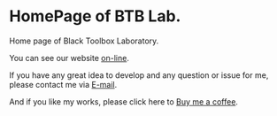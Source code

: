 # HomePage of BTB Lab.
Home page of Black Toolbox Laboratory.

You can see our website [on-line](https://blacktoolboxlaboratory.github.io/).

If you have any great idea to develop and any question or issue for me, please contact me via [E-mail](mailto://vannoel0628@gmail.com).

And if you like my works, please click here to [Buy me a coffee](https://www.paypal.me/vannoel0628).